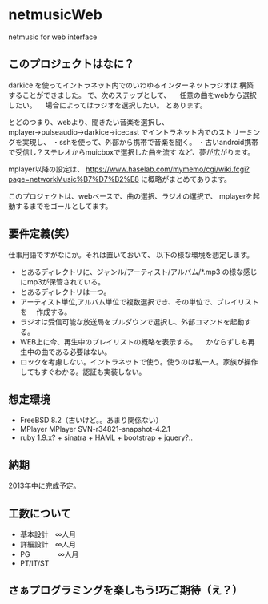 netmusicWeb
===========

netmusic for web interface


このプロジェクトはなに？
-----------------------

darkice を使ってイントラネット内でのいわゆるインターネットラジオは
構築することができました。
で、次のステップとして、
　任意の曲をwebから選択したい。
　場合によってはラジオを選択したい。
とあります。

とどのつまり、webより、聞きたい音楽を選択し、
mplayer→pulseaudio→darkice→icecast
でイントラネット内でのストリーミングを実現し、
・sshを使って、外部から携帯で音楽を聞く。
・古いandroid携帯で受信し？ステレオからmuicboxで選択した曲を流す
など、夢が広がります。

mplayer以降の設定は、
https://www.haselab.com/mymemo/cgi/wiki.fcgi?page=networkMusic%B7%D7%B2%E8
に概略がまとめてあります。

このプロジェクトは、webベースで、曲の選択、ラジオの選択で、
mplayerを起動するまでをゴールとしてます。

要件定義(笑）
-------------

仕事用語ですがなにか。それは置いておいて、
以下の様な環境を想定します。

* とあるディレクトリに、ジャンル/アーティスト/アルバム/*.mp3 
  の様な感じにmp3が保管されている。
* とあるディレクトリは一つ。
* アーティスト単位,アルバム単位で複数選択でき、その単位で、プレイリストを
　作成する。
* ラジオは受信可能な放送局をプルダウンで選択し、外部コマンドを起動する。
* WEB上に今、再生中のプレイリストの概略を表示する。
　かならずしも再生中の曲である必要はない。
* ロックを考慮しない。イントラネットで使う。使うのは私一人。家族が操作してもすぐわかる。認証も実装しない。


想定環境
-------

* FreeBSD 8.2（古いけど。。あまり関係ない）
* MPlayer  MPlayer SVN-r34821-snapshot-4.2.1
* ruby 1.9.x? + sinatra + HAML + bootstrap + jquery?..



納期
------

2013年中に完成予定。


工数について
-------

* 基本設計　∞人月
* 詳細設計　∞人月
* PG　　　　∞人月
* PT/IT/ST



さぁプログラミングを楽しもう!巧ご期待（え？）
--------------------------------------------

